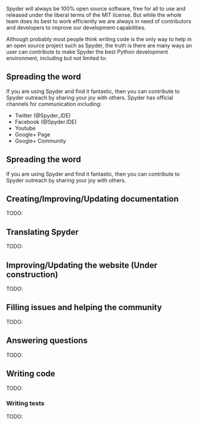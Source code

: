Spyder will always be 100% open source software, free for all to use and released under the liberal terms of the MIT license. But while the whole team does its best to work efficiently we are always in need of contributors and developers to improve our development capabilities. 

Although probably most people think writing code is the only way to help in an open source project such as Spyder, the truth is there are many ways an user can contribute to make Spyder the best Python development environment, including but not limited to:

## Spreading the word
If you are using Spyder and find it fantastic, then you can contribute to Spyder outreach by sharing your joy with others. Spyder has official channels for communication including:
- Twitter (@Spyder_IDE)
- Facebook (@Spyder.IDE)
- Youtube
- Google+ Page
- Google+ Community

## Spreading the word
If you are using Spyder and find it fantastic, then you can contribute to Spyder outreach by sharing your joy with others.

## Creating/Improving/Updating documentation
TODO:

## Translating Spyder
TODO:

## Improving/Updating the website (Under construction)
TODO:

## Filling issues and helping the community
TODO:

## Answering questions
TODO:

## Writing code
TODO:

### Writing tests
TODO:
